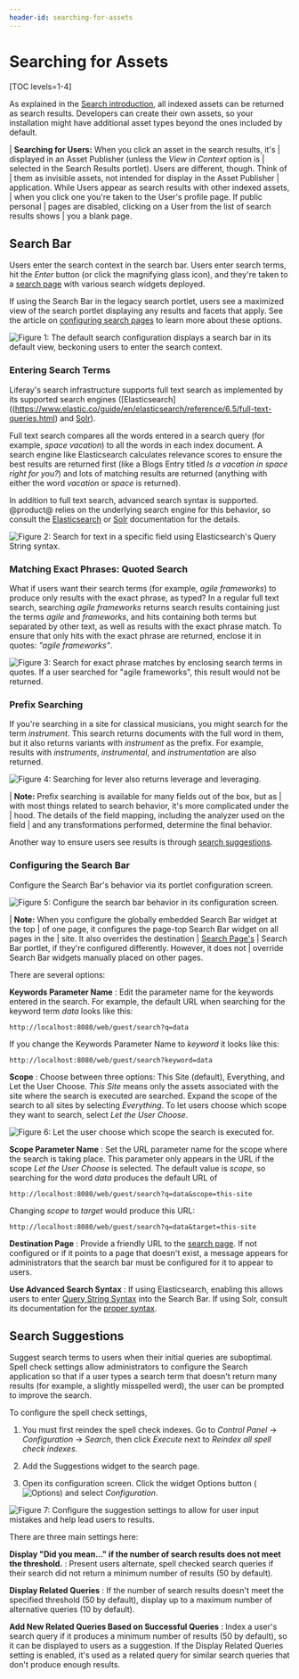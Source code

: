 ```yaml
---
header-id: searching-for-assets
---
```


# Searching for Assets

[TOC levels=1-4]

As explained in the 
[Search introduction](/docs/7-2/user/-/knowledge_base/u/search), 
all indexed assets can be returned as search results. Developers can create
their own assets, so your installation might have additional asset types beyond
the ones included by default. 

| **Searching for Users:** When you click an asset in the search results, it's
| displayed in an Asset Publisher (unless the *View in Context* option is
| selected in the Search Results portlet). Users are different, though. Think of
| them as invisible assets, not intended for display in the Asset Publisher
| application.  While Users appear as search results with other indexed assets,
| when you click one you're taken to the User's profile page. If public personal
| pages are disabled, clicking on a User from the list of search results shows
| you a blank page.

## Search Bar

Users enter the search context in the search bar. Users enter search terms, hit
the *Enter* button (or click the magnifying glass icon), and they're taken to
a [search page](/docs/7-2/user/-/knowledge_base/u/configuring-search-pages)
with various search widgets deployed. 

If using the Search Bar in the legacy search portlet, users see a maximized view
of the search portlet displaying any results and facets that apply. See the
article on [configuring search
pages](/docs/7-2/user/-/knowledge_base/u/configuring-search-pages#legacy-search-experience)
to learn more about these options.

![Figure 1: The default search configuration displays a search bar in its default view, beckoning users to enter the search context.](../../images/search-bar.png)

### Entering Search Terms

Liferay's search infrastructure supports full text search as implemented by its
supported search engines
([Elasticsearch]((https://www.elastic.co/guide/en/elasticsearch/reference/6.5/full-text-queries.html)
and [Solr](http://lucene.apache.org/solr/features.html)).

Full text search compares all the words entered in a search query (for example,
*space vacation*) to all the words in each index document. A search engine like
Elasticsearch calculates relevance scores to ensure the best results are
returned first (like a Blogs Entry titled *Is a vacation in space right for
you?*) and lots of matching results are returned (anything with either the
word *vacation* or *space* is returned). 

In addition to full text search, advanced search syntax is supported. @product@
relies on the underlying search engine for this behavior, so consult the
[Elasticsearch](https://www.elastic.co/guide/en/elasticsearch/reference/6.5/query-dsl-query-string-query.html#query-string-syntax)
or 
[Solr](https://lucene.apache.org/solr/guide/6_6/query-syntax-and-parsing.html)
documentation for the details.

![Figure 2: Search for text in a specific field using Elasticsearch's Query String syntax.](../../images/search-advanced-syntax.png)

### Matching Exact Phrases: Quoted Search

What if users want their search terms (for example, _agile frameworks_) to produce
only results with the exact phrase, as typed? In a regular full text search,
searching _agile frameworks_ returns search results containing just the terms
_agile_ and _frameworks_, and hits containing both terms but separated by other
text, as well as results with the exact phrase match. To ensure that only hits
with the exact phrase are returned, enclose it in quotes: _"agile frameworks"_.

![Figure 3: Search for exact phrase matches by enclosing search terms in quotes. If a user searched for _"agile frameworks"_, this result would not be returned.](../../images/search-quoted.png)

### Prefix Searching

If you're searching in a site for classical musicians, you might search for the
term *instrument*. This search returns documents with the full word in them, but
it also returns variants with *instrument* as the prefix. For example, results
with *instruments*, *instrumental*, and *instrumentation* are also returned.

![Figure 4: Searching for *lever* also returns *leverage* and *leveraging*.](../../images/search-prefix.png)

| **Note:** Prefix searching is available for many fields out of the box, but as
| with most things related to search behavior, it's more complicated under the
| hood. The details of the field mapping, including the analyzer used on the field
| and any transformations performed, determine the final behavior.

Another way to ensure users see results is through 
[search suggestions](#search-suggestions).

### Configuring the Search Bar

Configure the Search Bar's behavior via its portlet configuration screen.

![Figure 5: Configure the search bar behavior in its configuration screen.](../../images/search-bar-configuration.png)

| **Note:** When you configure the globally embedded Search Bar widget at the top
| of one page, it configures the page-top Search Bar widget on all pages in the
| site. It also overrides the destination
| [Search Page's](/docs/7-2/user/-/knowledge_base/u/configuring-search-pages)
| Search Bar portlet, if they're configured differently. However, it does not
| override Search Bar widgets manually placed on other pages.

There are several options:

**Keywords Parameter Name**
: Edit the parameter name for the keywords entered in the search. For example,
the default URL when searching for the keyword term _data_ looks like
this: 

    http://localhost:8080/web/guest/search?q=data

If you change the Keywords Parameter Name to _keyword_ it looks like this:

    http://localhost:8080/web/guest/search?keyword=data

**Scope** 
: Choose between three options: This Site (default), Everything, and Let the
User Choose. *This Site* means only the assets associated with the site where the
search is executed are searched. Expand the scope of the search to all sites by
selecting *Everything*. To let users choose which scope they want to search,
select *Let the User Choose*.

![Figure 6: Let the user choose which scope the search is executed for.](../../images/search-scope.png)

**Scope Parameter Name** : Set the URL parameter name for the scope where the
search is taking place. This parameter only appears in the URL if the scope _Let
the User Choose_ is selected. The default value is _scope_, so searching for the
word _data_ produces the default URL of

    http://localhost:8080/web/guest/search?q=data&scope=this-site

Changing _scope_ to _target_ would produce this URL:

    http://localhost:8080/web/guest/search?q=data&target=this-site

**Destination Page**
: Provide a friendly URL to the 
[search page](/docs/7-2/user/-/knowledge_base/u/configuring-search-pages).
If not configured or if it points to a page that doesn't exist, a message
appears for administrators that the search bar must be configured for it to
appear to users.

**Use Advanced Search Syntax**
: If using Elasticsearch, enabling this allows users to enter 
[Query String Syntax](https://www.elastic.co/guide/en/elasticsearch/reference/6.5/query-dsl-query-string-query.html#query-string-syntax) 
into the Search Bar. If using Solr, consult its documentation for the 
[proper syntax](https://lucene.apache.org/solr/guide/6_6/query-syntax-and-parsing.html).

## Search Suggestions

Suggest search terms to users when their initial queries are suboptimal. Spell
check settings allow administrators to configure the Search application so that
if a user types a search term that doesn't return many results (for example,
a slightly misspelled werd), the user can be prompted to improve the search. 

To configure the spell check settings, 

1.  You must first reindex the spell check indexes. Go to *Control Panel* &rarr;
    *Configuration* &rarr; *Search*, then click *Execute* next to *Reindex all
    spell check indexes*.

2.  Add the Suggestions widget to the search page.

3.  Open its configuration screen. Click the widget Options button (![Options](../../images/icon-app-options.png)) and select *Configuration*.

![Figure 7: Configure the suggestion settings to allow for user input mistakes and help lead users to results.](../../images/search-suggestions.png)

There are three main settings here:

**Display "Did you mean..." if the number of search results does not meet the
threshold.**
: Present users alternate, spell checked search queries if their search did not
return a minimum number of results (50 by default).

**Display Related Queries**
: If the number of search results doesn't meet the specified threshold (50 by
default), display up to a maximum number of alternative queries (10 by default).

**Add New Related Queries Based on Successful Queries**
: Index a user's search query if it produces a minimum number of results (50 by
default), so it can be displayed to users as a suggestion. If the Display
Related Queries setting is enabled, it's used as a related query for similar
search queries that don't produce enough results.


